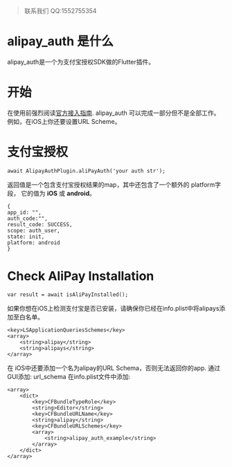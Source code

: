 >联系我们  QQ:1552755354

# alipay_auth 是什么
alipay_auth是一个为支付宝授权SDK做的Flutter插件。

# 开始
在使用前强烈阅读[官方接入指南](https://opendocs.alipay.com/open/218/sxc60m). alipay_auth 可以完成一部分但不是全部工作。 例如，在iOS上你还要设置URL Scheme。

# 支付宝授权
```
await AlipayAuthPlugin.aliPayAuth('your auth str');
```

返回值是一个包含支付宝授权结果的map，其中还包含了一个额外的 platform字段， 它的值为 **iOS** 或 **android**。

```
{
app_id: "",
auth_code:"",
result_code: SUCCESS,
scope: auth_user,
state: init,
platform: android
}
```

# Check AliPay Installation

```
var result = await isAliPayInstalled();
```

如果你想在iOS上检测支付宝是否已安装，请确保你已经在info.plist中将alipays添加至白名单。
```
<key>LSApplicationQueriesSchemes</key>
<array>
    <string>alipay</string>
    <string>alipays</string>
</array>
```

在 iOS中还要添加一个名为alipay的URL Schema，否则无法返回你的app. 通过GUI添加: url_schema
在info.plist文件中添加:

```
<array>
    <dict>
        <key>CFBundleTypeRole</key>
        <string>Editor</string>
        <key>CFBundleURLName</key>
        <string>alipay</string>
        <key>CFBundleURLSchemes</key>
        <array>
            <string>alipay_auth_example</string>
        </array>
    </dict>
</array>
```

